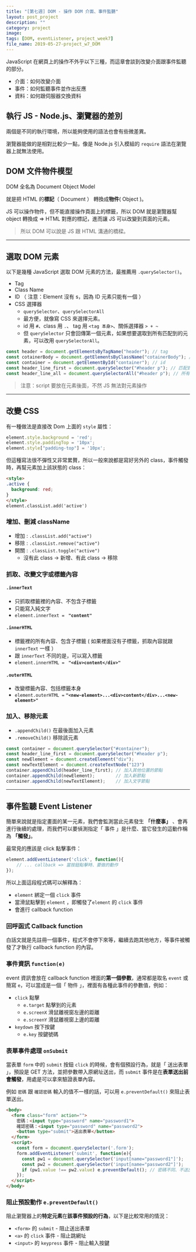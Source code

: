 ```yaml
---
title: "[第七週] DOM - 操作 DOM 介面、事件監聽"
layout: post_project
description: ""
category: project
image: 
tags: [DOM, eventListener, project_week7]
file_name: 2019-05-27-project_w7_DOM
---
```


JavaScript 在網頁上的操作不外乎以下三種，而這章會談到改變介面跟事件監聽的部分。
- 介面：如何改變介面
- 事件：如何監聽事件並作出反應
- 資料：如何跟伺服器交換資料

## 執行 JS - Node.js、瀏覽器的差別

兩個是不同的執行環境，所以能夠使用的語法也會有些微差異。

瀏覽器能做的是相對比較少一點，像是 Node.js 引入模組的 `require` 語法在瀏覽器上就無法使用。

## DOM 文件物件模型

DOM 全名為 Document Object Model

就是把 HTML 的**標記**（ Document ） 轉換成**物件**( Object )。

JS 可以操作物件，但不能直接操作頁面上的標籤，所以 DOM 就是瀏覽器幫 object 轉換成 => HTML 對應的標記，進而讓 JS 可以改變到頁面的元素。

> 所以 DOM 可以說是 JS 跟 HTML 溝通的橋樑。

---

## 選取 DOM 元素
以下是幾種 JavaScript 選取 DOM 元素的方法，最推薦用 `.querySelector()`。

- Tag
- Class Name
- ID （ 注意：Element 沒有 s，因為 ID 元素只能有一個 ）
- CSS 選擇器 
  - `querySelector`、`querySelectorAll` 
  - 最方便，就像寫 CSS 來選擇元素。
  - id 用 `#`、class 用 `.`、 tag 用 `<tag 本身>`、關係選擇器 `> + ~`
  - 但 `querySelector` 只會回傳第一個元素，如果想要選取到所有匹配到的元素，可以改用 `querySelectorAll`。

```javascript
const header = document.getElementsByTagName("header"); // tag
const cotainerBody = document.get​Elements​ByClass​Name("cotainerBody"); // class
const container = document.getElementById("container"); // id
const header_line_first = document.querySelector("#header p"); // 匹配到的第一個 #header p
const header_line_all = document.querySelectorAll("#header p"); // 所有匹配到的 #header p
```

> 注意：script 要放在元素後面，不然 JS 無法對元素操作

---

## 改變 CSS

有一種做法是直接改 Dom 上面的 `style` 屬性：

```javascript
element.style.background = 'red';
element.style.paddingTop = '10px'; 
element.style["padding-top"] = '10px';
```

但這種寫法很不彈性又非常累贅，所以一般來說都是寫好另外的 class，事件觸發時，再幫元素加上該狀態的 class：
```html
<style>
.active { 
  background: red;
}
</style>
element.classList.add('active')
```

### 增加、刪減 className

- 增加 : `.classList.add("active")`
- 移除 : `.classList.remove("active")`
- 開關 : `.classList.toggle("active")`
    - 沒有此 class → 新增、有此 class → 移除

### 抓取、改變文字或標籤內容
#### `.innerText` 
- 只抓取標籤裡的內容、不包含子標籤
- 只能寫入純文字
- `element.innerText = ` **`"content"`**

#### `.innerHTML` 
- 標籤裡的所有內容、包含子標籤 ( 如果裡面沒有子標籤，抓取內容就跟 `innerText` 一樣 ）
- 跟 `innerText` 不同的是，可以寫入標籤
- `element.innerHTML = ` **`"<div>content</div>"`** 

#### `.outerHTML` 
- 改變標籤內容、包括標籤本身
- `element.outerHTML =` **`"<new-element>...<div>content</div>...<new-element>"`**

### 加入、移除元素 

- `.appendChild()` 在最後面加入元素
- `.removeChild()` 移除該元素

``` javascript
const container = document.querySelector("#container");
const header_line_first = document.querySelector("#header p");
const newElement = document.createElement("div");
const newTextElement = document.createTextNode("123")
container.appendChild(header_line_first); // 加入其他位置的節點
container.appendChild(newElement);        // 加入新節點
container.appendChild(newTextElement);    // 加入文字節點
```

--- 

## 事件監聽 Event Listener

簡單來說就是指定畫面的某一元素，我們會監測當此元素發生 **「什麼事」** 、會再進行後續的處理，而我們可以要偵測指定「 事件 」是什麼、當它發生的這動作稱為 **「觸發」**。

最常見的應該是 click 點擊事件：

```javascript
element.addEventListener('click', function(){
    // ... callback => 當按鈕點擊時、要做的動作
});
```

所以上面這段程式碼可以解釋為：
- `element` 綁定一個 `click` 事件
- 當滑鼠點擊到 `element` ，即觸發了`element` 的 `click` 事件
- 會進行 callback function

### 回呼函式 Callback function
白話文就是先註冊一個事件，程式不會停下來等，繼續去跑其他地方，等事件被觸發了才執行 callback function 的內容。

### 事件資訊 `function(e)`

event 資訊會放在 callback function 裡面的**第一個參數**，通常都是取名 `event` 或簡寫 `e`，可以當成是一個「 物件 」，裡面有各種此事件的參數值，例如：
- `click` 點擊
    - `e.target` 點擊到的元素
    - `e.screenX` 滑鼠離視窗左邊的距離 
    - `e.screenY` 滑鼠離視窗上邊的距離 
- `keydown` 按下按鍵
    - `e.key` 按鍵號碼

    
### 表單事件處理 `onSubmit` 

當表單 `form` 中的 `submit` 按鈕 `click` 的時候，會有個預設行為，就是「 送出表單 」，預設是 GET 方法，並把參數帶入原網址送出，而 `submit` 事件是在**表單送出前會觸發**，用處是可以拿來驗證表單內容。

例如 `密碼` 跟 `確認密碼` 輸入的值不一樣的話，可以用 `e.preventDefault()` 來阻止表單送出。

```html
<body>
  <form class="form" action="">
    密碼：<input type="password" name="password1">
    確認密碼：<input type="password" name="password2">
    <button type="submit">送出表單</button>
  </form>
  <script>
    const form = document.querySelector('.form');
    form.addEventListener('submit', function(e){
      const pw1 = document.querySelector('input[name="password1"]');
      const pw2 = document.querySelector('input[name="password2"]');
      if (pw1.value !== pw2.value) e.preventDefault(); // 密碼不同、不送出表單
    });
  </script>
</body>
```

### 阻止預設動作 `e.preventDefault()`

阻止瀏覽器上的**特定元素**在**該事件預設的行為**，以下是比較常用的情況：

- `<form>` 的 `submit` - 阻止送出表單
- `<a>` 的 `click` 事件 - 阻止跳網址
- `<input>` 的 `keypress` 事件 - 阻止輸入按鍵
